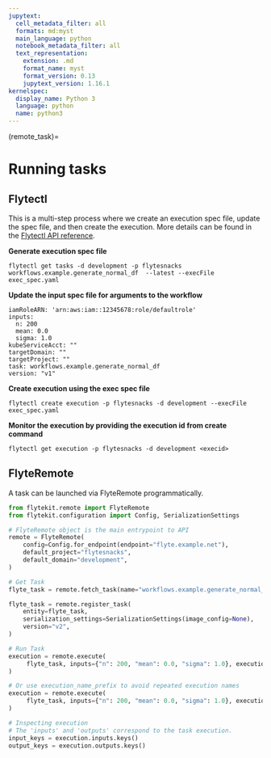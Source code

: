 ```yaml
---
jupytext:
  cell_metadata_filter: all
  formats: md:myst
  main_language: python
  notebook_metadata_filter: all
  text_representation:
    extension: .md
    format_name: myst
    format_version: 0.13
    jupytext_version: 1.16.1
kernelspec:
  display_name: Python 3
  language: python
  name: python3
---
```


(remote_task)=

# Running tasks

## Flytectl

This is a multi-step process where we create an execution spec file, update the spec file, and then create the execution.
More details can be found in the [Flytectl API reference](https://docs.flyte.org/projects/flytectl/en/stable/gen/flytectl_create_execution.html).

**Generate execution spec file**

```
flytectl get tasks -d development -p flytesnacks workflows.example.generate_normal_df  --latest --execFile exec_spec.yaml
```

**Update the input spec file for arguments to the workflow**

```
iamRoleARN: 'arn:aws:iam::12345678:role/defaultrole'
inputs:
  n: 200
  mean: 0.0
  sigma: 1.0
kubeServiceAcct: ""
targetDomain: ""
targetProject: ""
task: workflows.example.generate_normal_df
version: "v1"
```

**Create execution using the exec spec file**

```
flytectl create execution -p flytesnacks -d development --execFile exec_spec.yaml
```

**Monitor the execution by providing the execution id from create command**

```
flytectl get execution -p flytesnacks -d development <execid>
```

## FlyteRemote

A task can be launched via FlyteRemote programmatically.

```python
from flytekit.remote import FlyteRemote
from flytekit.configuration import Config, SerializationSettings

# FlyteRemote object is the main entrypoint to API
remote = FlyteRemote(
    config=Config.for_endpoint(endpoint="flyte.example.net"),
    default_project="flytesnacks",
    default_domain="development",
)

# Get Task
flyte_task = remote.fetch_task(name="workflows.example.generate_normal_df", version="v1")

flyte_task = remote.register_task(
    entity=flyte_task,
    serialization_settings=SerializationSettings(image_config=None),
    version="v2",
)

# Run Task
execution = remote.execute(
     flyte_task, inputs={"n": 200, "mean": 0.0, "sigma": 1.0}, execution_name="task-execution", wait=True
)

# Or use execution_name_prefix to avoid repeated execution names
execution = remote.execute(
     flyte_task, inputs={"n": 200, "mean": 0.0, "sigma": 1.0}, execution_name_prefix="flyte", wait=True
)

# Inspecting execution
# The 'inputs' and 'outputs' correspond to the task execution.
input_keys = execution.inputs.keys()
output_keys = execution.outputs.keys()
```
